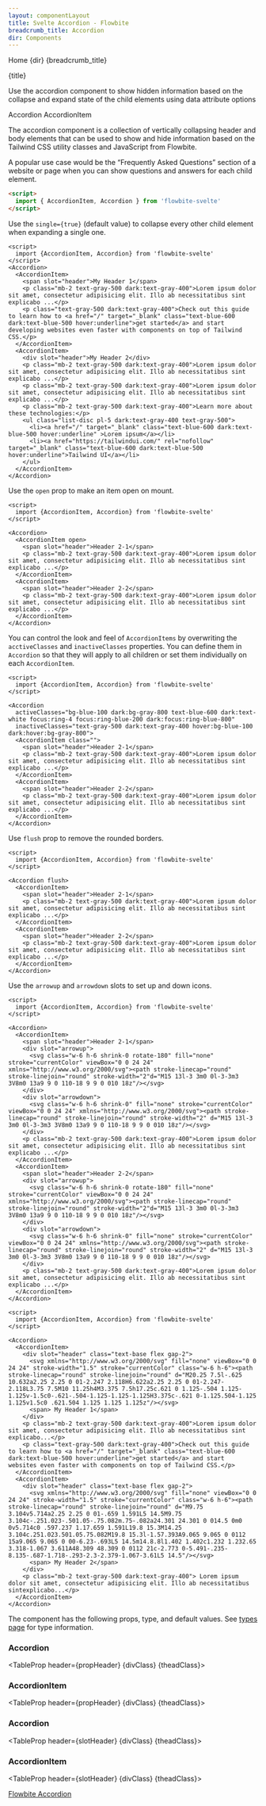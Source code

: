 ```yaml
---
layout: componentLayout
title: Svelte Accordion - Flowbite
breadcrumb_title: Accordion
dir: Components
---
```


<script>
  import { Htwo, ExampleDiv, GitHubSource, CompoDescription, TableProp, TableDefaultRow} from '../utils'
  import { Breadcrumb, BreadcrumbItem, Heading, P, A } from '$lib';
  // Props 
  import {props as accordionProps} from '../props/Accordion.json'
  import {props as accordionItemProps} from '../props/AccordionItem.json'
	let propHeader = ['Name', 'Type', 'Default']
  let slotHeader = ['Name', 'Description']
  // Slots
  let slotItems = [['default', 'Place for AccordionItems']]
  let slotItems2 = [['default','Item body slot'],['header', 'Item header slot'],['arrowup', 'Icon to close an accordion item'],['arrowdown','Icon to open an accordion item']]

	let divClass='w-full relative overflow-x-auto shadow-md sm:rounded-lg py-4'
  let theadClass ='text-xs text-gray-700 uppercase bg-gray-50 dark:bg-gray-700 dark:text-white'
</script>

<Breadcrumb class="pb-8">
  <BreadcrumbItem href="/" home >Home</BreadcrumbItem>
  <BreadcrumbItem>{dir}</BreadcrumbItem>
  <BreadcrumbItem>{breadcrumb_title}</BreadcrumbItem>
</Breadcrumb>

<Heading class="mb-2" tag="h1" customSize="text-3xl">{title}</Heading>

<CompoDescription>Use the accordion component to show hidden information based on the collapse and expand state of the child elements using data attribute options</CompoDescription>

<ExampleDiv>
<GitHubSource href="accordion/Accordion.svelte">Accordion</GitHubSource>
<GitHubSource href="accordion/AccordionItem.svelte">AccordionItem</GitHubSource>
</ExampleDiv>

The accordion component is a collection of vertically collapsing header and body elements that can be used to show and hide information based on the Tailwind CSS utility classes and JavaScript from Flowbite.

A popular use case would be the “Frequently Asked Questions” section of a website or page when you can show questions and answers for each child element.

<Htwo label="Setup" />

```html
<script>
  import { AccordionItem, Accordion } from 'flowbite-svelte'
</script>
```

<Htwo label="Default accordion" />

Use the `single={true}` (default value) to collapse every other child element when expanding a single one.

```svelte example hideScript
<script>
  import {AccordionItem, Accordion} from 'flowbite-svelte'
</script>
<Accordion>
  <AccordionItem>
    <span slot="header">My Header 1</span>
    <p class="mb-2 text-gray-500 dark:text-gray-400">Lorem ipsum dolor sit amet, consectetur adipisicing elit. Illo ab necessitatibus sint explicabo ...</p>
    <p class="text-gray-500 dark:text-gray-400">Check out this guide to learn how to <a href="/" target="_blank" class="text-blue-600 dark:text-blue-500 hover:underline">get started</a> and start developing websites even faster with components on top of Tailwind CSS.</p>
  </AccordionItem>
  <AccordionItem>
    <div slot="header">My Header 2</div>
    <p class="mb-2 text-gray-500 dark:text-gray-400">Lorem ipsum dolor sit amet, consectetur adipisicing elit. Illo ab necessitatibus sint explicabo ...</p>
    <p class="mb-2 text-gray-500 dark:text-gray-400">Lorem ipsum dolor sit amet, consectetur adipisicing elit. Illo ab necessitatibus sint explicabo ...</p>
    <p class="mb-2 text-gray-500 dark:text-gray-400">Learn more about these technologies:</p>
    <ul class="list-disc pl-5 dark:text-gray-400 text-gray-500">
      <li><a href="/" target="_blank" class="text-blue-600 dark:text-blue-500 hover:underline" >Lorem ipsum</a></li>
      <li><a href="https://tailwindui.com/" rel="nofollow" target="_blank" class="text-blue-600 dark:text-blue-500 hover:underline">Tailwind UI</a></li>
    </ul>
  </AccordionItem>
</Accordion>
```

<Htwo label="Always open" />

Use the `open` prop to make an item open on mount.

```svelte example hideScript
<script>
  import {AccordionItem, Accordion} from 'flowbite-svelte'
</script>

<Accordion>
  <AccordionItem open>
    <span slot="header">Header 2-1</span>
    <p class="mb-2 text-gray-500 dark:text-gray-400">Lorem ipsum dolor sit amet, consectetur adipisicing elit. Illo ab necessitatibus sint explicabo ...</p>
  </AccordionItem>
  <AccordionItem>
    <span slot="header">Header 2-2</span>
    <p class="mb-2 text-gray-500 dark:text-gray-400">Lorem ipsum dolor sit amet, consectetur adipisicing elit. Illo ab necessitatibus sint explicabo ...</p>
  </AccordionItem>
</Accordion>
```

<Htwo label="Color option" />

You can control the look and feel of `AccordionItems` by overwriting the `acctiveClasses` and `inactiveClasses` properties. You can define them in `Accordion` so that they will apply to all children or set them individually on each `AccordionItem`.


```svelte example hideScript
<script>
  import {AccordionItem, Accordion} from 'flowbite-svelte'
</script>

<Accordion
  activeClasses="bg-blue-100 dark:bg-gray-800 text-blue-600 dark:text-white focus:ring-4 focus:ring-blue-200 dark:focus:ring-blue-800"
  inactiveClasses="text-gray-500 dark:text-gray-400 hover:bg-blue-100 dark:hover:bg-gray-800">
  <AccordionItem class="">
    <span slot="header">Header 2-1</span>
    <p class="mb-2 text-gray-500 dark:text-gray-400">Lorem ipsum dolor sit amet, consectetur adipisicing elit. Illo ab necessitatibus sint explicabo ...</p>
  </AccordionItem>
  <AccordionItem>
    <span slot="header">Header 2-2</span>
    <p class="mb-2 text-gray-500 dark:text-gray-400">Lorem ipsum dolor sit amet, consectetur adipisicing elit. Illo ab necessitatibus sint explicabo ...</p>
  </AccordionItem>
</Accordion>
```

<Htwo label="Flush accordion" />

Use `flush` prop to remove the rounded borders.

```svelte example hideScript
<script>
  import {AccordionItem, Accordion} from 'flowbite-svelte'
</script>

<Accordion flush>
  <AccordionItem>
    <span slot="header">Header 2-1</span>
    <p class="mb-2 text-gray-500 dark:text-gray-400">Lorem ipsum dolor sit amet, consectetur adipisicing elit. Illo ab necessitatibus sint explicabo ...</p>
  </AccordionItem>
  <AccordionItem>
    <span slot="header">Header 2-2</span>
    <p class="mb-2 text-gray-500 dark:text-gray-400">Lorem ipsum dolor sit amet, consectetur adipisicing elit. Illo ab necessitatibus sint explicabo ...</p>
  </AccordionItem>
</Accordion>
```

<Htwo label="Arrow style" />

Use the `arrowup` and `arrowdown` slots to set up and down icons.

```svelte example hideScript
<script>
  import {AccordionItem, Accordion} from 'flowbite-svelte'
</script>

<Accordion>
  <AccordionItem>
    <span slot="header">Header 2-1</span>
    <div slot="arrowup">
      <svg class="w-6 h-6 shrink-0 rotate-180" fill="none" stroke="currentColor" viewBox="0 0 24 24" xmlns="http://www.w3.org/2000/svg"><path stroke-linecap="round" stroke-linejoin="round" stroke-width="2"d="M15 13l-3 3m0 0l-3-3m3 3V8m0 13a9 9 0 110-18 9 9 0 010 18z"/></svg>
    </div>
    <div slot="arrowdown">
      <svg class="w-6 h-6 shrink-0" fill="none" stroke="currentColor" viewBox="0 0 24 24" xmlns="http://www.w3.org/2000/svg"><path stroke-linecap="round" stroke-linejoin="round" stroke-width="2" d="M15 13l-3 3m0 0l-3-3m3 3V8m0 13a9 9 0 110-18 9 9 0 010 18z"/></svg>
    </div>
    <p class="mb-2 text-gray-500 dark:text-gray-400">Lorem ipsum dolor sit amet, consectetur adipisicing elit. Illo ab necessitatibus sint explicabo ...</p>
  </AccordionItem>
  <AccordionItem>
    <span slot="header">Header 2-2</span>
    <div slot="arrowup">
      <svg class="w-6 h-6 shrink-0 rotate-180" fill="none" stroke="currentColor" viewBox="0 0 24 24" xmlns="http://www.w3.org/2000/svg"><path stroke-linecap="round" stroke-linejoin="round" stroke-width="2"d="M15 13l-3 3m0 0l-3-3m3 3V8m0 13a9 9 0 110-18 9 9 0 010 18z"/></svg>
    </div>
    <div slot="arrowdown">
      <svg class="w-6 h-6 shrink-0" fill="none" stroke="currentColor" viewBox="0 0 24 24" xmlns="http://www.w3.org/2000/svg"><path stroke-linecap="round" stroke-linejoin="round" stroke-width="2" d="M15 13l-3 3m0 0l-3-3m3 3V8m0 13a9 9 0 110-18 9 9 0 010 18z"/></svg>
    </div>
    <p class="mb-2 text-gray-500 dark:text-gray-400">Lorem ipsum dolor sit amet, consectetur adipisicing elit. Illo ab necessitatibus sint explicabo ...</p>
  </AccordionItem>
</Accordion>
```

<Htwo label="Icon Accordion" />

```svelte example hideScript
<script>
  import {AccordionItem, Accordion} from 'flowbite-svelte'
</script>

<Accordion>
  <AccordionItem>
    <div slot="header" class="text-base flex gap-2">
      <svg xmlns="http://www.w3.org/2000/svg" fill="none" viewBox="0 0 24 24" stroke-width="1.5" stroke="currentColor" class="w-6 h-6"><path stroke-linecap="round" stroke-linejoin="round" d="M20.25 7.5l-.625 10.632a2.25 2.25 0 01-2.247 2.118H6.622a2.25 2.25 0 01-2.247-2.118L3.75 7.5M10 11.25h4M3.375 7.5h17.25c.621 0 1.125-.504 1.125-1.125v-1.5c0-.621-.504-1.125-1.125-1.125H3.375c-.621 0-1.125.504-1.125 1.125v1.5c0 .621.504 1.125 1.125 1.125z"/></svg>
      <span> My Header 1</span>
    </div>
    <p class="mb-2 text-gray-500 dark:text-gray-400">Lorem ipsum dolor sit amet, consectetur adipisicing elit. Illo ab necessitatibus sint explicabo...</p>
    <p class="text-gray-500 dark:text-gray-400">Check out this guide to learn how to <a href="/" target="_blank" class="text-blue-600 dark:text-blue-500 hover:underline">get started</a> and start  websites even faster with components on top of Tailwind CSS.</p>
  </AccordionItem>
  <AccordionItem>
    <div slot="header" class="text-base flex gap-2">
      <svg xmlns="http://www.w3.org/2000/svg" fill="none" viewBox="0 0 24 24" stroke-width="1.5" stroke="currentColor" class="w-6 h-6"><path stroke-linecap="round" stroke-linejoin="round" d="M9.75 3.104v5.714a2.25 2.25 0 01-.659 1.591L5 14.5M9.75 3.104c-.251.023-.501.05-.75.082m.75-.082a24.301 24.301 0 014.5 0m0 0v5.714c0 .597.237 1.17.659 1.591L19.8 15.3M14.25 3.104c.251.023.501.05.75.082M19.8 15.3l-1.57.393A9.065 9.065 0 0112 15a9.065 9.065 0 00-6.23-.693L5 14.5m14.8.8l1.402 1.402c1.232 1.232.65 3.318-1.067 3.611A48.309 48.309 0 0112 21c-2.773 0-5.491-.235-8.135-.687-1.718-.293-2.3-2.379-1.067-3.61L5 14.5"/></svg>
      <span> My Header 2</span>
    </div>
    <p class="mb-2 text-gray-500 dark:text-gray-400"> Lorem ipsum dolor sit amet, consectetur adipisicing elit. Illo ab necessitatibus sintexplicabo...</p>
  </AccordionItem>
</Accordion>
```

<Htwo label="Props" />

The component has the following props, type, and default values. See <A href="/pages/types">types page</A> for type information.

<h3 class='text-xl w-full dark:text-white py-4'>Accordion</h3>

<TableProp header={propHeader} {divClass} {theadClass}>
  <TableDefaultRow items={accordionProps} rowState='hover' />
</TableProp>

<h3 class='text-xl w-full dark:text-white py-4'>AccordionItem</h3>

<TableProp header={propHeader} {divClass} {theadClass}>
  <TableDefaultRow items={accordionItemProps} rowState='hover' />
</TableProp>

<Htwo label="Slots" />

<h3 class='text-xl w-full dark:text-white py-4'>Accordion</h3>

<TableProp header={slotHeader} {divClass} {theadClass}>
  <TableDefaultRow items={slotItems} rowState='hover' />
</TableProp>

<h3 class='text-xl w-full dark:text-white py-4'>AccordionItem</h3>

<TableProp header={slotHeader} {divClass} {theadClass}>
  <TableDefaultRow items={slotItems2} rowState='hover' />
</TableProp>

<Htwo label="References" />

<P><A href="https://flowbite.com/docs/components/accordion/" target="_blank" class="link">Flowbite Accordion</A></P>